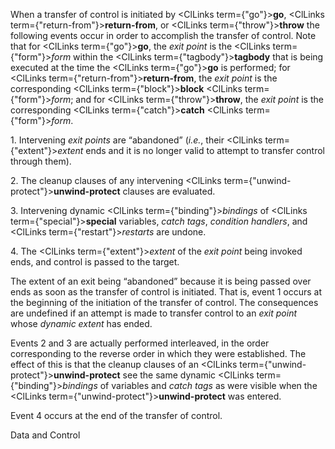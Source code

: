  



When a transfer of control is initiated by <ClLinks  term={"go"}><b>go</b></ClLinks>, <ClLinks  term={"return-from"}><b>return-from</b></ClLinks>, or <ClLinks  term={"throw"}><b>throw</b></ClLinks> the following events occur in order to accomplish the transfer of control. Note that for <ClLinks  term={"go"}><b>go</b></ClLinks>, the *exit point* is the <ClLinks  term={"form"}><i>form</i></ClLinks> within the <ClLinks  term={"tagbody"}><b>tagbody</b></ClLinks> that is being executed at the time the <ClLinks  term={"go"}><b>go</b></ClLinks> is performed; for <ClLinks  term={"return-from"}><b>return-from</b></ClLinks>, the *exit point* is the corresponding <ClLinks  term={"block"}><b>block</b></ClLinks> <ClLinks  term={"form"}><i>form</i></ClLinks>; and for <ClLinks  term={"throw"}><b>throw</b></ClLinks>, the *exit point* is the corresponding <ClLinks  term={"catch"}><b>catch</b></ClLinks> <ClLinks  term={"form"}><i>form</i></ClLinks>. 



1\. Intervening *exit points* are “abandoned” (*i.e.*, their <ClLinks  term={"extent"}><i>extent</i></ClLinks> ends and it is no longer valid to attempt to transfer control through them). 



2\. The cleanup clauses of any intervening <ClLinks  term={"unwind-protect"}><b>unwind-protect</b></ClLinks> clauses are evaluated. 



3\. Intervening dynamic <ClLinks  term={"binding"}><i>bindings</i></ClLinks> of <ClLinks  term={"special"}><b>special</b></ClLinks> variables, *catch tags*, *condition handlers*, and <ClLinks  term={"restart"}><i>restarts</i></ClLinks> are undone. 



4\. The <ClLinks  term={"extent"}><i>extent</i></ClLinks> of the *exit point* being invoked ends, and control is passed to the target. 



The extent of an exit being “abandoned” because it is being passed over ends as soon as the transfer of control is initiated. That is, event 1 occurs at the beginning of the initiation of the transfer of control. The consequences are undefined if an attempt is made to transfer control to an *exit point* whose *dynamic extent* has ended. 



Events 2 and 3 are actually performed interleaved, in the order corresponding to the reverse order in which they were established. The effect of this is that the cleanup clauses of an <ClLinks  term={"unwind-protect"}><b>unwind-protect</b></ClLinks> see the same dynamic <ClLinks  term={"binding"}><i>bindings</i></ClLinks> of variables and *catch tags* as were visible when the <ClLinks  term={"unwind-protect"}><b>unwind-protect</b></ClLinks> was entered. 



Event 4 occurs at the end of the transfer of control. 



Data and Control 











